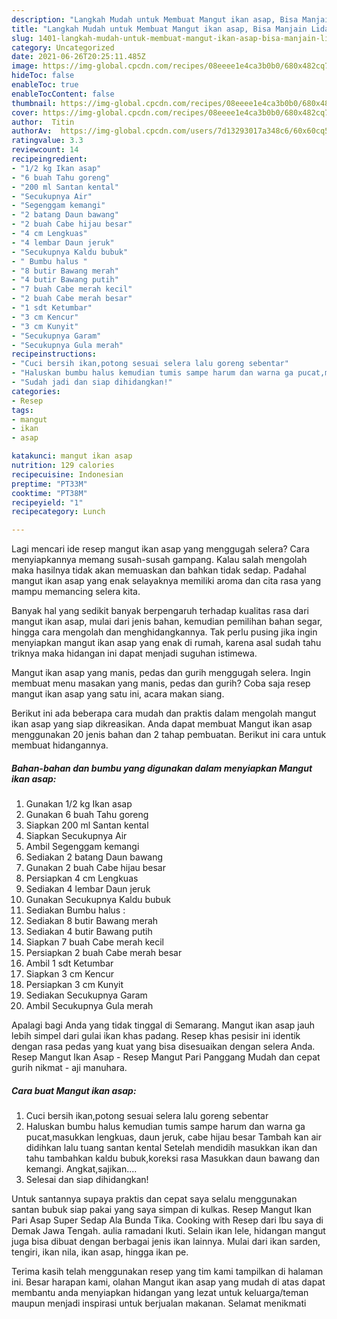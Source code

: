 ```yaml
---
description: "Langkah Mudah untuk Membuat Mangut ikan asap, Bisa Manjain Lidah"
title: "Langkah Mudah untuk Membuat Mangut ikan asap, Bisa Manjain Lidah"
slug: 1401-langkah-mudah-untuk-membuat-mangut-ikan-asap-bisa-manjain-lidah
category: Uncategorized
date: 2021-06-26T20:25:11.485Z
image: https://img-global.cpcdn.com/recipes/08eeee1e4ca3b0b0/680x482cq70/mangut-ikan-asap-foto-resep-utama.jpg
hideToc: false
enableToc: true
enableTocContent: false
thumbnail: https://img-global.cpcdn.com/recipes/08eeee1e4ca3b0b0/680x482cq70/mangut-ikan-asap-foto-resep-utama.jpg
cover: https://img-global.cpcdn.com/recipes/08eeee1e4ca3b0b0/680x482cq70/mangut-ikan-asap-foto-resep-utama.jpg
author:  Titin
authorAv:  https://img-global.cpcdn.com/users/7d13293017a348c6/60x60cq50/avatar.jpg
ratingvalue: 3.3
reviewcount: 14
recipeingredient:
- "1/2 kg Ikan asap"
- "6 buah Tahu goreng"
- "200 ml Santan kental"
- "Secukupnya Air"
- "Segenggam kemangi"
- "2 batang Daun bawang"
- "2 buah Cabe hijau besar"
- "4 cm Lengkuas"
- "4 lembar Daun jeruk"
- "Secukupnya Kaldu bubuk"
- " Bumbu halus "
- "8 butir Bawang merah"
- "4 butir Bawang putih"
- "7 buah Cabe merah kecil"
- "2 buah Cabe merah besar"
- "1 sdt Ketumbar"
- "3 cm Kencur"
- "3 cm Kunyit"
- "Secukupnya Garam"
- "Secukupnya Gula merah"
recipeinstructions:
- "Cuci bersih ikan,potong sesuai selera lalu goreng sebentar"
- "Haluskan bumbu halus kemudian tumis sampe harum dan warna ga pucat,masukkan lengkuas, daun jeruk, cabe hijau besar Tambah kan air didihkan lalu tuang santan kental Setelah mendidih masukkan ikan dan tahu tambahkan kaldu bubuk,koreksi rasa Masukkan daun bawang dan kemangi. Angkat,sajikan...."
- "Sudah jadi dan siap dihidangkan!"
categories:
- Resep
tags:
- mangut
- ikan
- asap

katakunci: mangut ikan asap 
nutrition: 129 calories
recipecuisine: Indonesian
preptime: "PT33M"
cooktime: "PT38M"
recipeyield: "1"
recipecategory: Lunch

---
```



Lagi mencari ide resep mangut ikan asap yang menggugah selera? Cara menyiapkannya memang susah-susah gampang. Kalau salah mengolah maka hasilnya tidak akan memuaskan dan bahkan tidak sedap. Padahal mangut ikan asap yang enak selayaknya memiliki aroma dan cita rasa yang mampu memancing selera kita.


Banyak hal yang sedikit banyak berpengaruh terhadap kualitas rasa dari mangut ikan asap, mulai dari jenis bahan, kemudian pemilihan bahan segar, hingga cara mengolah dan menghidangkannya. Tak perlu pusing jika ingin menyiapkan mangut ikan asap yang enak di rumah, karena asal sudah tahu triknya maka hidangan ini dapat menjadi suguhan istimewa.

Mangut ikan asap yang manis, pedas dan gurih menggugah selera. Ingin membuat menu masakan yang manis, pedas dan gurih? Coba saja resep mangut ikan asap yang satu ini, acara makan siang.


Berikut ini ada beberapa cara mudah dan praktis dalam mengolah mangut ikan asap yang siap dikreasikan. Anda dapat membuat Mangut ikan asap menggunakan 20 jenis bahan dan 2 tahap pembuatan. Berikut ini cara untuk membuat hidangannya.

<!--inarticleads1-->

##### Bahan-bahan dan bumbu yang digunakan dalam menyiapkan Mangut ikan asap:

1. Gunakan 1/2 kg Ikan asap
1. Gunakan 6 buah Tahu goreng
1. Siapkan 200 ml Santan kental
1. Siapkan Secukupnya Air
1. Ambil Segenggam kemangi
1. Sediakan 2 batang Daun bawang
1. Gunakan 2 buah Cabe hijau besar
1. Persiapkan 4 cm Lengkuas
1. Sediakan 4 lembar Daun jeruk
1. Gunakan Secukupnya Kaldu bubuk
1. Sediakan  Bumbu halus :
1. Sediakan 8 butir Bawang merah
1. Sediakan 4 butir Bawang putih
1. Siapkan 7 buah Cabe merah kecil
1. Persiapkan 2 buah Cabe merah besar
1. Ambil 1 sdt Ketumbar
1. Siapkan 3 cm Kencur
1. Persiapkan 3 cm Kunyit
1. Sediakan Secukupnya Garam
1. Ambil Secukupnya Gula merah


Apalagi bagi Anda yang tidak tinggal di Semarang. Mangut ikan asap jauh lebih simpel dari gulai ikan khas padang. Resep khas pesisir ini identik dengan rasa pedas yang kuat yang bisa disesuaikan dengan selera Anda. Resep Mangut Ikan Asap - Resep Mangut Pari Panggang Mudah dan cepat gurih nikmat - aji manuhara. 

<!--inarticleads2-->

##### Cara buat Mangut ikan asap:

1. Cuci bersih ikan,potong sesuai selera lalu goreng sebentar
1. Haluskan bumbu halus kemudian tumis sampe harum dan warna ga pucat,masukkan lengkuas, daun jeruk, cabe hijau besar Tambah kan air didihkan lalu tuang santan kental Setelah mendidih masukkan ikan dan tahu tambahkan kaldu bubuk,koreksi rasa Masukkan daun bawang dan kemangi. Angkat,sajikan....
1. Selesai dan siap dihidangkan!

Untuk santannya supaya praktis dan cepat saya selalu menggunakan santan bubuk siap pakai yang saya simpan di kulkas. Resep Mangut Ikan Pari Asap Super Sedap Ala Bunda Tika. Cooking with Resep dari Ibu saya di Demak Jawa Tengah. aulia ramadani Ikuti. Selain ikan lele, hidangan mangut juga bisa dibuat dengan berbagai jenis ikan lainnya. Mulai dari ikan sarden, tengiri, ikan nila, ikan asap, hingga ikan pe. 

Terima kasih telah menggunakan resep yang tim kami tampilkan di halaman ini. Besar harapan kami, olahan Mangut ikan asap yang mudah di atas dapat membantu anda menyiapkan hidangan yang lezat untuk keluarga/teman maupun menjadi inspirasi untuk berjualan makanan. Selamat menikmati
